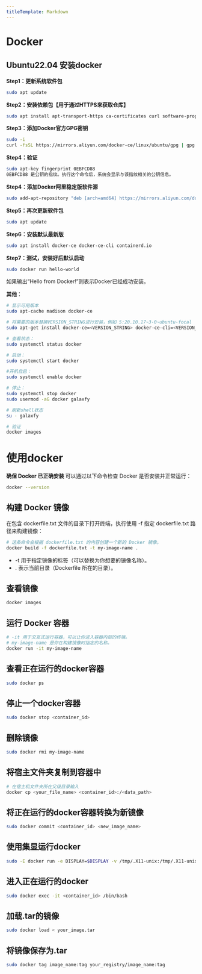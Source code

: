 ```yaml
---
titleTemplate: Markdown
---
```

# Docker
## Ubuntu22.04 安装docker

**Step1：更新系统软件包**
```bash
sudo apt update
```
**Step2：安装依赖包【用于通过HTTPS来获取仓库】**
```bash
sudo apt install apt-transport-https ca-certificates curl software-properties-common
```
**Step3：添加Docker官方GPG密钥**
```bash
sudo -i
curl -fsSL https://mirrors.aliyun.com/docker-ce/linux/ubuntu/gpg | gpg --dearmor -o /etc/apt/trusted.gpg.d/docker-ce.gpg
```
**Step4：验证**
```bash
sudo apt-key fingerprint 0EBFCD88
0EBFCD88 是公钥的指纹。执行这个命令后，系统会显示与该指纹相关的公钥信息。
```
**Step4：添加Docker阿里稳定版软件源**
```bash
sudo add-apt-repository "deb [arch=amd64] https://mirrors.aliyun.com/docker-ce/linux/ubuntu $(lsb_release -cs) stable"
```
**Step5：再次更新软件包**
```bash
sudo apt update
```
**Step6：安装默认最新版**
```bash
sudo apt install docker-ce docker-ce-cli containerd.io
```
**Step7：测试，安装好后默认启动**
```bash
sudo docker run hello-world
```
如果输出“Hello from Docker!”则表示Docker已经成功安装。

**其他**：
```bash
# 显示可用版本
sudo apt-cache madison docker-ce 
```
```bash
# 将需要的版本替换VERSION_STRING进行安装，例如 5:20.10.17~3-0~ubuntu-focal
sudo apt-get install docker-ce=<VERSION_STRING> docker-ce-cli=<VERSION_STRING> containerd.io 
``` 
```bash
# 查看状态：
sudo systemctl status docker
```
```bash
# 启动：
sudo systemctl start docker
```
```bash
#开机自启：
sudo systemctl enable docker
```
```bash
# 停止：
sudo systemctl stop docker
sudo usermod -aG docker galaxfy
```
```bash
# 刷新shell状态
su - galaxfy
```
```bash
# 验证
docker images
```
# 使用docker
**确保 Docker 已正确安装**
可以通过以下命令检查 Docker 是否安装并正常运行：
```bash
docker --version
```

## 构建 Docker 镜像
在包含 dockerfile.txt 文件的目录下打开终端，执行使用 -f 指定 dockerfile.txt 路径来构建镜像：
```bash
# 这条命令会根据 dockerfile.txt 的内容创建一个新的 Docker 镜像。
docker build -f dockerfile.txt -t my-image-name .
```
- -t 用于指定镜像的标签（可以替换为你想要的镜像名称）。
- . 表示当前目录（Dockerfile 所在的目录）。

## 查看镜像
```bash
docker images
```
## 运行 Docker 容器
```bash
# -it 用于交互式运行容器，可以让你进入容器内部的终端。
# my-image-name 是你在构建镜像时指定的名称。
docker run -it my-image-name
```

## 查看正在运行的docker容器
```bash
sudo docker ps
```
## 停止一个docker容器
```bash
sudo docker stop <container_id>
```

## 删除镜像
```bash
sudo docker rmi my-image-name
```


## 将宿主文件夹复制到容器中
```bash
# 在宿主机文件夹所在父级目录输入
docker cp <your_file_name> <container_id>:/<data_path>
```


## 将正在运行的docker容器转换为新镜像
```bash
sudo docker commit <container_id> <new_image_name>
```

## 使用集显运行docker
```bash
sudo -E docker run -e DISPLAY=$DISPLAY -v /tmp/.X11-unix:/tmp/.X11-unix -it pb-24
```

## 进入正在运行的docker
```bash
sudo docker exec -it <container_id> /bin/bash
```

## 加载.tar的镜像
```bash
sudo docker load < your_image.tar
```

## 将镜像保存为.tar
```bash
sudo docker tag image_name:tag your_registry/image_name:tag
```